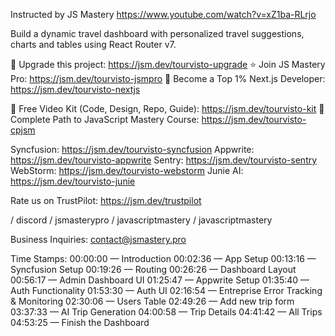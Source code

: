 Instructed by JS Mastery
https://www.youtube.com/watch?v=xZ1ba-RLrjo

Build a dynamic travel dashboard with personalized travel suggestions, charts and tables using React Router v7.

🚀 Upgrade this project: https://jsm.dev/tourvisto-upgrade
⭐ Join JS Mastery Pro: https://jsm.dev/tourvisto-jsmpro
💎 Become a Top 1% Next.js Developer: https://jsm.dev/tourvisto-nextjs

📁 Free Video Kit (Code, Design, Repo, Guide): https://jsm.dev/tourvisto-kit
📙 Complete Path to JavaScript Mastery Course: https://jsm.dev/tourvisto-cpjsm

Syncfusion: https://jsm.dev/tourvisto-syncfusion
Appwrite: https://jsm.dev/tourvisto-appwrite
Sentry: https://jsm.dev/tourvisto-sentry
WebStorm: https://jsm.dev/tourvisto-webstorm
Junie AI: https://jsm.dev/tourvisto-junie

Rate us on TrustPilot: https://jsm.dev/trustpilot

  / discord     / jsmasterypro     / javascriptmastery     / javascriptmastery  

Business Inquiries: contact@jsmastery.pro

Time Stamps: 
00:00:00 — Introduction
00:02:36 — App Setup
00:13:16 — Syncfusion Setup 
00:19:26 — Routing
00:26:26 — Dashboard Layout
00:56:17 — Admin Dashboard UI 
01:25:47 — Appwrite Setup
01:35:40 — Auth Functionality
01:53:30 — Auth UI
02:16:54 — Entreprise Error Tracking & Monitoring
02:30:06 — Users Table
02:49:26 — Add new trip form
03:37:33 — AI Trip Generation
04:00:58 — Trip Details
04:41:42 — All Trips
04:53:25 — Finish the Dashboard